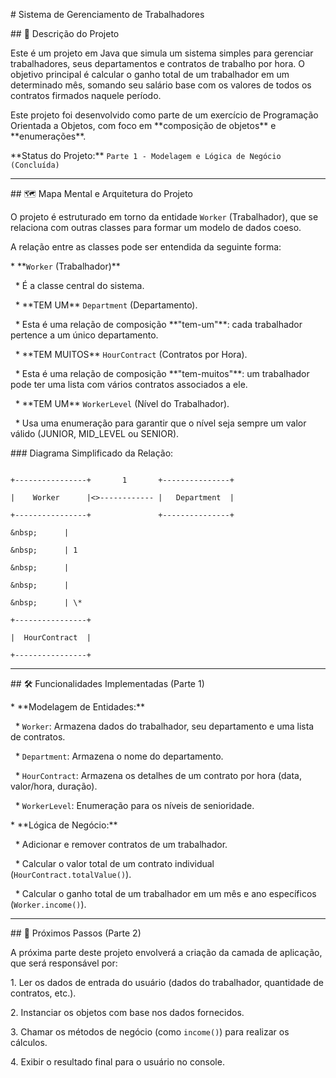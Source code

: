 \# Sistema de Gerenciamento de Trabalhadores



\## 📝 Descrição do Projeto



Este é um projeto em Java que simula um sistema simples para gerenciar trabalhadores, seus departamentos e contratos de trabalho por hora. O objetivo principal é calcular o ganho total de um trabalhador em um determinado mês, somando seu salário base com os valores de todos os contratos firmados naquele período.



Este projeto foi desenvolvido como parte de um exercício de Programação Orientada a Objetos, com foco em \*\*composição de objetos\*\* e \*\*enumerações\*\*.



\*\*Status do Projeto:\*\* `Parte 1 - Modelagem e Lógica de Negócio (Concluída)`



---



\## 🗺️ Mapa Mental e Arquitetura do Projeto



O projeto é estruturado em torno da entidade `Worker` (Trabalhador), que se relaciona com outras classes para formar um modelo de dados coeso.



A relação entre as classes pode ser entendida da seguinte forma:



\* \*\*`Worker` (Trabalhador)\*\*

&nbsp;   \* É a classe central do sistema.

&nbsp;   \* \*\*TEM UM\*\* `Department` (Departamento).

&nbsp;       \* Esta é uma relação de composição \*\*"tem-um"\*\*: cada trabalhador pertence a um único departamento.

&nbsp;   \* \*\*TEM MUITOS\*\* `HourContract` (Contratos por Hora).

&nbsp;       \* Esta é uma relação de composição \*\*"tem-muitos"\*\*: um trabalhador pode ter uma lista com vários contratos associados a ele.

&nbsp;   \* \*\*TEM UM\*\* `WorkerLevel` (Nível do Trabalhador).

&nbsp;       \* Usa uma enumeração para garantir que o nível seja sempre um valor válido (JUNIOR, MID\_LEVEL ou SENIOR).



\### Diagrama Simplificado da Relação:



```

+----------------+       1       +---------------+

|    Worker      |<>------------ |   Department  |

+----------------+               +---------------+

&nbsp;      |

&nbsp;      | 1

&nbsp;      |

&nbsp;      |

&nbsp;      | \*

+----------------+

|  HourContract  |

+----------------+

```



---



\## 🛠️ Funcionalidades Implementadas (Parte 1)



\* \*\*Modelagem de Entidades:\*\*

&nbsp;   \* `Worker`: Armazena dados do trabalhador, seu departamento e uma lista de contratos.

&nbsp;   \* `Department`: Armazena o nome do departamento.

&nbsp;   \* `HourContract`: Armazena os detalhes de um contrato por hora (data, valor/hora, duração).

&nbsp;   \* `WorkerLevel`: Enumeração para os níveis de senioridade.

\* \*\*Lógica de Negócio:\*\*

&nbsp;   \* Adicionar e remover contratos de um trabalhador.

&nbsp;   \* Calcular o valor total de um contrato individual (`HourContract.totalValue()`).

&nbsp;   \* Calcular o ganho total de um trabalhador em um mês e ano específicos (`Worker.income()`).



---



\## 🚀 Próximos Passos (Parte 2)



A próxima parte deste projeto envolverá a criação da camada de aplicação, que será responsável por:



1\.  Ler os dados de entrada do usuário (dados do trabalhador, quantidade de contratos, etc.).

2\.  Instanciar os objetos com base nos dados fornecidos.

3\.  Chamar os métodos de negócio (como `income()`) para realizar os cálculos.

4\.  Exibir o resultado final para o usuário no console.

